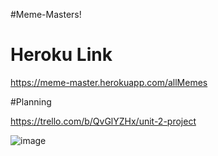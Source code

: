 #Meme-Masters! 



# Heroku Link 
https://meme-master.herokuapp.com/allMemes


#Planning 

https://trello.com/b/QvGlYZHx/unit-2-project

![image](https://user-images.githubusercontent.com/89749759/141486411-91bd16d9-1451-409c-a5b1-d2a859128315.png)
